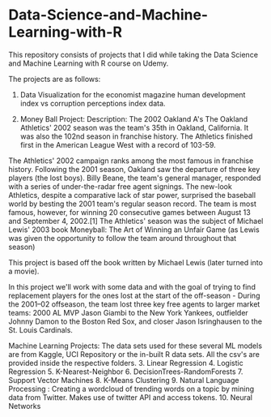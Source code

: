 # Data-Science-and-Machine-Learning-with-R
This repository consists of projects that I did while taking the Data Science and Machine Learning with R course on Udemy.

The projects are as follows:
1. Data Visualization for the economist magazine human development index vs corruption perceptions index data.

2. Money Ball Project: Description: The 2002 Oakland A's
The Oakland Athletics' 2002 season was the team's 35th in Oakland, California. It was also the 102nd season in franchise history. The Athletics finished first in the American League West with a record of 103-59.

The Athletics' 2002 campaign ranks among the most famous in franchise history. Following the 2001 season, Oakland saw the departure of three key players (the lost boys). Billy Beane, the team's general manager, responded with a series of under-the-radar free agent signings. The new-look Athletics, despite a comparative lack of star power, surprised the baseball world by besting the 2001 team's regular season record. The team is most famous, however, for winning 20 consecutive games between August 13 and September 4, 2002.[1] The Athletics' season was the subject of Michael Lewis' 2003 book Moneyball: The Art of Winning an Unfair Game (as Lewis was given the opportunity to follow the team around throughout that season)

This project is based off the book written by Michael Lewis (later turned into a movie).

In this project we'll work with some data and with the goal of trying to find replacement players for the ones lost at the start of the off-season - During the 2001–02 offseason, the team lost three key free agents to larger market teams: 2000 AL MVP Jason Giambi to the New York Yankees, outfielder Johnny Damon to the Boston Red Sox, and closer Jason Isringhausen to the St. Louis Cardinals.

Machine Learning Projects: The data sets used for these several ML models are from Kaggle, UCI Repository or the in-built R data sets. 
All the csv's are provided inside the respective folders.
3. Linear Regression 
4. Logistic Regression
5. K-Nearest-Neighbor
6. DecisionTrees-RandomForests
7. Support Vector Machines
8. K-Means Clustering
9. Natural Language Processing : Creating a wordcloud of trending words on a topic by mining data from Twitter. Makes use of twitter API and access tokens.
10. Neural Networks
